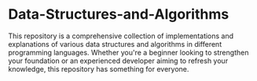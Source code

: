 # Data-Structures-and-Algorithms
This repository is a comprehensive collection of implementations and explanations of various data structures and algorithms in different programming languages. Whether you're a beginner looking to strengthen your foundation or an experienced developer aiming to refresh your knowledge, this repository has something for everyone.
